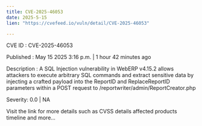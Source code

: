 ```yaml
---
title: CVE-2025-46053
date: 2025-5-15
lien: "https://cvefeed.io/vuln/detail/CVE-2025-46053"

---
```


CVE ID : CVE-2025-46053

Published :  May 15
2025
3:16 p.m. | 1 hour
42 minutes ago

Description : A SQL Injection vulnerability in WebERP v4.15.2 allows attackers to execute arbitrary SQL commands and extract sensitive data by injecting a crafted payload into the ReportID and ReplaceReportID parameters within a POST request to /reportwriter/admin/ReportCreator.php

Severity: 0.0 | NA

Visit the link for more details
such as CVSS details
affected products
timeline
and more...
